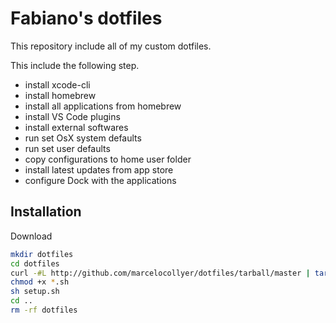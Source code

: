 # Fabiano's dotfiles
This repository include all of my custom dotfiles.

This include the following step.
  * install xcode-cli
  * install homebrew
  * install all applications from homebrew
  * install VS Code plugins
  * install external softwares
  * run set OsX system defaults
  * run set user defaults
  * copy configurations to home user folder
  * install latest updates from app store
  * configure Dock with the applications

## Installation

Download
```bash
mkdir dotfiles
cd dotfiles
curl -#L http://github.com/marcelocollyer/dotfiles/tarball/master | tar -xvz --strip-components 1
chmod +x *.sh
sh setup.sh
cd ..
rm -rf dotfiles
```
